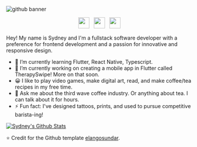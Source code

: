 ![github banner](https://pbs.twimg.com/media/Eq1icFsUYAADLGW?format=jpg&name=4096x4096)

<p align='center'>
<a href="https://twitter.com/GoldbergDev"><img height="30" src="https://github.com/stephenajulu/WaylonWalker/blob/main/icon/twitter.png?raw=true"></a>&nbsp;&nbsp;
<a href="https://the-golden-olive.medium.com/"><img height="30" src="https://encrypted-tbn0.gstatic.com/images?q=tbn:ANd9GcREU-_gpp8HOkxw6zymWkPKRcAHda7pDPZj2A&usqp=CAU?raw=true"></a>&nbsp;&nbsp;
<a href="https://www.linkedin.com/in/sydney-goldberg-32b9751b0/"><img height="30" src="https://github.com/stephenajulu/WaylonWalker/blob/main/icon/linkedin.png?raw=true"></a>
</p>

Hey! My name is Sydney and I'm a fullstack software developer with a preference for frontend development and a passion for innovative and responsive design. 

- 🌱 I’m currently learning Flutter, React Native, Typescript.
- 🔭 I’m currently working on creating a mobile app in Flutter called TherapySwipe! More on that soon.
- 😀 I like to play video games, make digital art, read, and make coffee/tea recipes in my free time.
- 💬 Ask me about the third wave coffee industry. Or anything about tea. I can talk about it for hours.
- ⚡ Fun fact: I've designed tattoos, prints, and used to pursue competitive barista-ing!

[![Sydney's Github Stats](https://github-readme-stats.vercel.app/api?username=sydneygold&show_icons=true&theme=cobalt)](https://github.com/anuraghazra/github-readme-stats)

⭐️ Credit for the Github template [elangosundar](https://github.com/elangosundar/awesome-README-templates).
